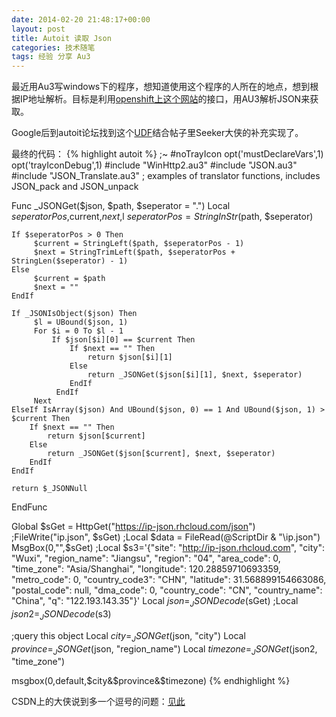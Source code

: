 ```yaml
---
date: 2014-02-20 21:48:17+00:00
layout: post
title: Autoit 读取 Json  
categories: 技术随笔
tags: 经验 分享 Au3    
---
```


最近用Au3写windows下的程序，想知道使用这个程序的人所在的地点，想到根据IP地址解析。目标是利用[openshift上这个网站](https://ip-json.rhcloud.com/api.html)的接口，用AU3解析JSON来获取。

Google后到autoit论坛找到这个[UDF](http://www.autoitscript.com/forum/topic/104150-json-udf-library-fully-rfc4627-compliant/)结合帖子里Seeker大侠的补充实现了。


最终的代码：
{% highlight autoit %}
;~ #noTrayIcon
opt('mustDeclareVars',1)
opt('trayIconDebug',1)
#include "WinHttp2.au3"
#include "JSON.au3"
#include "JSON_Translate.au3" ; examples of translator functions, includes JSON_pack and JSON_unpack


Func _JSONGet($json, $path, $seperator = ".")
    Local $seperatorPos,$current,$next,$l
    $seperatorPos = StringInStr($path, $seperator)

    If $seperatorPos > 0 Then
         $current = StringLeft($path, $seperatorPos - 1)
         $next = StringTrimLeft($path, $seperatorPos + StringLen($seperator) - 1)
    Else
         $current = $path
         $next = ""
    EndIf

    If _JSONIsObject($json) Then
         $l = UBound($json, 1)
	     For $i = 0 To $l - 1
	    	 If $json[$i][0] == $current Then
		    	 If $next == "" Then
		    		 return $json[$i][1]
		    	 Else
		    		 return _JSONGet($json[$i][1], $next, $seperator)
		    	 EndIf
		      EndIf
         Next
    ElseIf IsArray($json) And UBound($json, 0) == 1 And UBound($json, 1) > $current Then
        If $next == "" Then
			return $json[$current]
        Else
            return _JSONGet($json[$current], $next, $seperator)
        EndIf
	EndIf

	return $_JSONNull
EndFunc

Global $sGet = HttpGet("https://ip-json.rhcloud.com/json")
;FileWrite("ip.json", $sGet)
;Local $data = FileRead(@ScriptDir & "\ip.json")
MsgBox(0,"",$sGet)
;Local $s3='{"site": "http://ip-json.rhcloud.com", "city": "Wuxi", "region_name": "Jiangsu", "region": "04", "area_code": 0, "time_zone": "Asia/Shanghai", "longitude": 120.28859710693359, "metro_code": 0, "country_code3": "CHN", "latitude": 31.568899154663086, "postal_code": null, "dma_code": 0, "country_code": "CN", "country_name": "China", "q": "122.193.143.35"}'
Local $json=_JSONDecode($sGet)
;Local $json2=_JSONDecode($s3)

;query this object
Local $city = _JSONGet($json, "city")
Local $province = _JSONGet($json, "region_name")
Local $timezone = _JSONGet($json2, "time_zone")

msgbox(0,default,$city&$province&$timezone)
{% endhighlight %}



CSDN上的大侠说到多一个逗号的问题：[见此](http://blog.csdn.net/wadefelix/article/details/6220421)